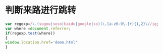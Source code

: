 # 判断来路进行跳转

```javascript
var regexp=/\.(sogou|soso|baidu|google|so)(\.[a-z0-9\-]+){1,2}\//ig;
var where =document.referrer;
if(regexp.test(where))
{
window.location.href='demo.html'
}
```
